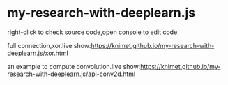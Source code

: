 # my-research-with-deeplearn.js

right-click to check source code,open console to edit code.

full connection,xor.live show:https://knimet.github.io/my-research-with-deeplearn.js/xor.html

an example to compute convolution.live show:https://knimet.github.io/my-research-with-deeplearn.js/api-conv2d.html
